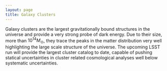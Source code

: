 ```yaml
---
layout: page
title: Galaxy Clusters
---
```


Galaxy clusters are the largest gravitationally bound structures in the universe and provide a very strong probe of dark energy.
Due to their size, more than $10^{14}M_\odot$, they trace the peaks in the matter distribution very well highlighting the large scale structure of the universe.
The upcoming LSST run will provide the largest cluster catalog to date, capable of pushing statical uncertainties in cluster related cosmological analyses well below systematic uncertainties.

